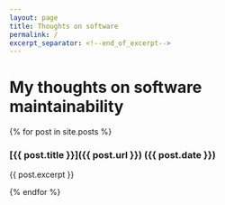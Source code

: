 ```yaml
---
layout: page
title: Thoughts on software
permalink: /
excerpt_separator: <!--end_of_excerpt-->
---
```



# My thoughts on software maintainability

{% for post in site.posts %}

### [{{ post.title }}]({{ post.url }}) ({{ post.date }})
{{ post.excerpt }}

{% endfor %}
